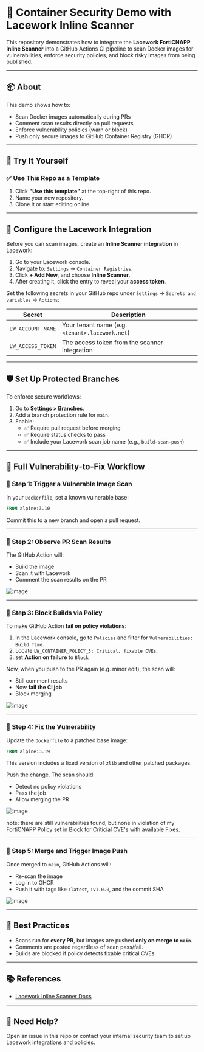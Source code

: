 # 🚀 Container Security Demo with Lacework Inline Scanner

This repository demonstrates how to integrate the **Lacework FortiCNAPP Inline Scanner** into a GitHub Actions CI pipeline to scan Docker images for vulnerabilities, enforce security policies, and block risky images from being published.

---

## 📦 About

This demo shows how to:
- Scan Docker images automatically during PRs
- Comment scan results directly on pull requests
- Enforce vulnerability policies (warn or block)
- Push only secure images to GitHub Container Registry (GHCR)

---

## 🧪 Try It Yourself

### ✅ Use This Repo as a Template

1. Click **"Use this template"** at the top-right of this repo.
2. Name your new repository.
3. Clone it or start editing online.

---

## 🔐 Configure the Lacework Integration

Before you can scan images, create an **Inline Scanner integration** in Lacework:

1. Go to your Lacework console.
2. Navigate to: `Settings` → `Container Registries`.
3. Click **+ Add New**, and choose **Inline Scanner**.
4. After creating it, click the entry to reveal your **access token**.

Set the following secrets in your GitHub repo under `Settings` → `Secrets and variables` → `Actions`:

| Secret             | Description                                     |
|--------------------|-------------------------------------------------|
| `LW_ACCOUNT_NAME`  | Your tenant name (e.g. `<tenant>.lacework.net`) |
| `LW_ACCESS_TOKEN`  | The access token from the scanner integration   |

---

## 🛡️ Set Up Protected Branches

To enforce secure workflows:

1. Go to **Settings > Branches**.
2. Add a branch protection rule for `main`.
3. Enable:
   - ✅ Require pull request before merging
   - ✅ Require status checks to pass
   - ✅ Include your Lacework scan job name (e.g., `build-scan-push`)

---

## 🔄 Full Vulnerability-to-Fix Workflow

### 🔹 Step 1: Trigger a Vulnerable Image Scan

In your `Dockerfile`, set a known vulnerable base:

```Dockerfile
FROM alpine:3.10
```

Commit this to a new branch and open a pull request.

---

### 🔹 Step 2: Observe PR Scan Results

The GitHub Action will:
- Build the image
- Scan it with Lacework
- Comment the scan results on the PR

![image](https://github.com/user-attachments/assets/a9d8f4a9-cb82-44a9-8b71-947003783afd)

---

### 🔹 Step 3: Block Builds via Policy

To make GitHub Action **fail on policy violations**:

1. In the Lacework console, go to `Policies` and filter for `Vulnerabilities: Build Time`.
2. Locate `LW_CONTAINER_POLICY_3: Critical, fixable CVEs`.
3. set **Action on failure** to `Block`

Now, when you push to the PR again (e.g. minor edit), the scan will:
- Still comment results
- Now **fail the CI job**
- Block merging

![image](https://github.com/user-attachments/assets/1d36ee72-3028-4b33-9a67-b6172f20f565)


---

### 🔹 Step 4: Fix the Vulnerability

Update the `Dockerfile` to a patched base image:

```Dockerfile
FROM alpine:3.19
```

This version includes a fixed version of `zlib` and other patched packages.

Push the change. The scan should:
- Detect no policy violations
- Pass the job
- Allow merging the PR

![image](https://github.com/user-attachments/assets/492ffa6d-1f54-4980-ac4a-e5364bd37554)

note: there are still vulnerabilities found, but none in violation of my FortiCNAPP Policy set in Block for Criticial CVE's with available Fixes.

---

### 🔹 Step 5: Merge and Trigger Image Push

Once merged to `main`, GitHub Actions will:
- Re-scan the image
- Log in to GHCR
- Push it with tags like `:latest`, `:v1.0.0`, and the commit SHA

![image](https://github.com/user-attachments/assets/6ba745c4-b50c-4744-a9ea-2e6bc660b99a)

---

## 🧼 Best Practices

- Scans run for **every PR**, but images are pushed **only on merge to `main`**.
- Comments are posted regardless of scan pass/fail.
- Builds are blocked if policy detects fixable critical CVEs.

---

## 📚 References

- [Lacework Inline Scanner Docs](https://docs.fortinet.com/document/lacework-forticnapp/latest/administration-guide/209175/integrate-the-lacework-forticnapp-inline-scanner-with-ci-pipelines#integrate-with-github-actions)

---

## 🧰 Need Help?

Open an issue in this repo or contact your internal security team to set up Lacework integrations and policies.
